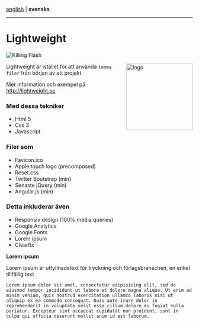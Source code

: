[english](https://github.com/Ha006/lightweight/blob/master/README.md) | **svenska**
- - -

Lightweight
===========

![Killing Flash](https://img.shields.io/badge/killing-flash-brightgreen.svg?style=flat)

<img src="https://fbcdn-sphotos-h-a.akamaihd.net/hphotos-ak-prn2/1382809_531221563621299_352345554_n.png" width="180" height="180" alt="logo" align="right"/>

Lightweight är istället för att använda `tomma filer` från början av ett projekt

Mer information och exempel på http://lightweight.se

### Med dessa tekniker

* Html 5
* Css 3
* Javascript

### Filer som

* Favicon.ico
* Apple touch logo (precomposed)
* Reset.css
* Twitter Bootstrap (min)
* Senaste jQuery (min)
* Angular.js (min)

### Detta inkluderar även

* Responsiv design (100% media queries)
* Google Analytics
* Google Fonts
* Lorem ipsum
* Clearfix

**Lorem ipsum**

Lorem ipsum är utfyllnadstext för tryckning och förlagsbranschen, en enkel tillfällig text

```
Lorem ipsum dolor sit amet, consectetur adipisicing elit, sed do eiusmod tempor incididunt ut labore et dolore magna aliqua. Ut enim ad minim veniam, quis nostrud exercitation ullamco laboris nisi ut aliquip ex ea commodo consequat. Duis aute irure dolor in reprehenderit in voluptate velit esse cillum dolore eu fugiat nulla pariatur. Excepteur sint occaecat cupidatat non proident, sunt in culpa qui officia deserunt mollit anim id est laborum.
```
